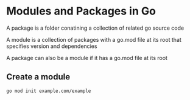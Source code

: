 # Modules and Packages in Go
A package is a folder conatining a collection of related go source code

A module is a collection of packages with a go.mod file at its root that specifies version and dependencies

A package can also be a module if it has a go.mod file at its root

## Create a module
```bash
go mod init example.com/example
```
